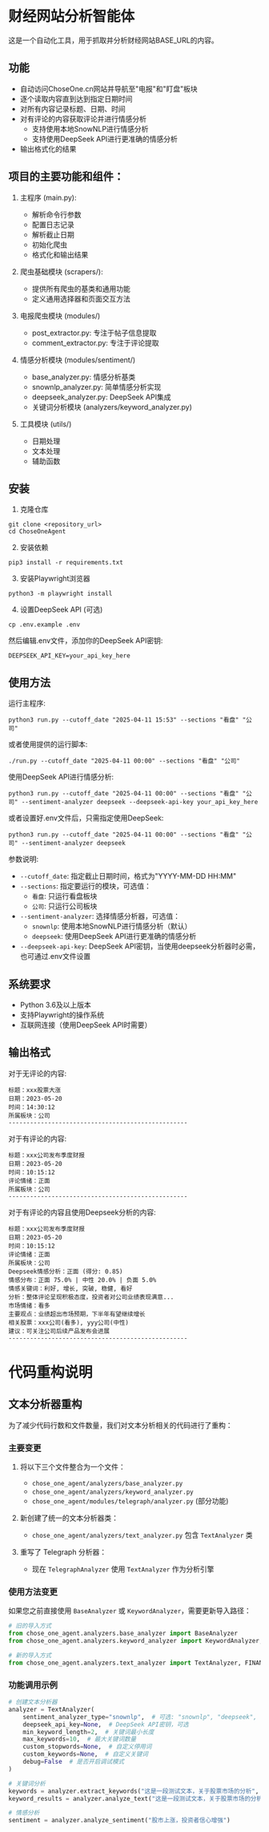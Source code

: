 # 财经网站分析智能体

这是一个自动化工具，用于抓取并分析财经网站BASE_URL的内容。

## 功能

- 自动访问ChoseOne.cn网站并导航至"电报"和"盯盘"板块
- 逐个读取内容直到达到指定日期时间
- 对所有内容记录标题、日期、时间
- 对有评论的内容获取评论并进行情感分析
  - 支持使用本地SnowNLP进行情感分析
  - 支持使用DeepSeek API进行更准确的情感分析
- 输出格式化的结果

## 项目的主要功能和组件：
1. 主程序 (main.py):
   - 解析命令行参数
   - 配置日志记录
   - 解析截止日期
   - 初始化爬虫
   - 格式化和输出结果
   
2. 爬虫基础模块 (scrapers/):
   - 提供所有爬虫的基类和通用功能
   - 定义通用选择器和页面交互方法

3. 电报爬虫模块 (modules/)
   - post_extractor.py: 专注于帖子信息提取
   - comment_extractor.py: 专注于评论提取

5. 情感分析模块 (modules/sentiment/)
   - base_analyzer.py: 情感分析基类
   - snownlp_analyzer.py: 简单情感分析实现
   - deepseek_analyzer.py: DeepSeek API集成
   - 关键词分析模块 (analyzers/keyword_analyzer.py)

6. 工具模块 (utils/)
   - 日期处理
   - 文本处理
   - 辅助函数

## 安装

1. 克隆仓库
```
git clone <repository_url>
cd ChoseOneAgent
```

2. 安装依赖
```
pip3 install -r requirements.txt
```

3. 安装Playwright浏览器
```
python3 -m playwright install
```

4. 设置DeepSeek API (可选)
```
cp .env.example .env
```
然后编辑.env文件，添加你的DeepSeek API密钥:
```
DEEPSEEK_API_KEY=your_api_key_here
```

## 使用方法

运行主程序:
```
python3 run.py --cutoff_date "2025-04-11 15:53" --sections "看盘" "公司"
```

或者使用提供的运行脚本:
```
./run.py --cutoff_date "2025-04-11 00:00" --sections "看盘" "公司"
```

使用DeepSeek API进行情感分析:
```
python3 run.py --cutoff_date "2025-04-11 00:00" --sections "看盘" "公司" --sentiment-analyzer deepseek --deepseek-api-key your_api_key_here
```

或者设置好.env文件后，只需指定使用DeepSeek:
```
python3 run.py --cutoff_date "2025-04-11 00:00" --sections "看盘" "公司" --sentiment-analyzer deepseek
```

参数说明:
- `--cutoff_date`: 指定截止日期时间，格式为"YYYY-MM-DD HH:MM"
- `--sections`: 指定要运行的模块，可选值：
  - `看盘`: 只运行看盘板块
  - `公司`: 只运行公司板块
- `--sentiment-analyzer`: 选择情感分析器，可选值：
  - `snownlp`: 使用本地SnowNLP进行情感分析（默认）
  - `deepseek`: 使用DeepSeek API进行更准确的情感分析
- `--deepseek-api-key`: DeepSeek API密钥，当使用deepseek分析器时必需，也可通过.env文件设置

## 系统要求
- Python 3.6及以上版本
- 支持Playwright的操作系统
- 互联网连接（使用DeepSeek API时需要）

## 输出格式

对于无评论的内容:
```
标题：xxx股票大涨
日期：2023-05-20
时间：14:30:12
所属板块：公司
--------------------------------------------------
```

对于有评论的内容:
```
标题：xxx公司发布季度财报
日期：2023-05-20
时间：10:15:12
评论情绪：正面
所属板块：公司
--------------------------------------------------
```

对于有评论的内容且使用Deepseek分析的内容:
```
标题：xxx公司发布季度财报
日期：2023-05-20
时间：10:15:12
评论情绪：正面
所属板块：公司
Deepseek情感分析：正面 (得分: 0.85)
情感分布：正面 75.0% | 中性 20.0% | 负面 5.0%
情感关键词：利好, 增长, 突破, 稳健, 看好
分析：整体评论呈现积极态度，投资者对公司业绩表现满意...
市场情绪：看多
主要观点：业绩超出市场预期，下半年有望继续增长
相关股票：xxx公司(看多), yyy公司(中性)
建议：可关注公司后续产品发布会进展
--------------------------------------------------
```

# 代码重构说明

## 文本分析器重构

为了减少代码行数和文件数量，我们对文本分析相关的代码进行了重构：

### 主要变更

1. 将以下三个文件整合为一个文件：
   - `chose_one_agent/analyzers/base_analyzer.py`
   - `chose_one_agent/analyzers/keyword_analyzer.py`
   - `chose_one_agent/modules/telegraph/analyzer.py` (部分功能)

2. 新创建了统一的文本分析器类：
   - `chose_one_agent/analyzers/text_analyzer.py` 包含 `TextAnalyzer` 类

3. 重写了 Telegraph 分析器：
   - 现在 `TelegraphAnalyzer` 使用 `TextAnalyzer` 作为分析引擎

### 使用方法变更

如果您之前直接使用 `BaseAnalyzer` 或 `KeywordAnalyzer`，需要更新导入路径：

```python
# 旧的导入方式
from chose_one_agent.analyzers.base_analyzer import BaseAnalyzer
from chose_one_agent.analyzers.keyword_analyzer import KeywordAnalyzer, FINANCIAL_TERMS

# 新的导入方式
from chose_one_agent.analyzers.text_analyzer import TextAnalyzer, FINANCIAL_TERMS
```

### 功能调用示例

```python
# 创建文本分析器
analyzer = TextAnalyzer(
    sentiment_analyzer_type="snownlp",  # 可选: "snownlp", "deepseek", "simple"
    deepseek_api_key=None,  # DeepSeek API密钥，可选
    min_keyword_length=2,  # 关键词最小长度
    max_keywords=10,  # 最大关键词数量
    custom_stopwords=None,  # 自定义停用词
    custom_keywords=None,  # 自定义关键词
    debug=False  # 是否开启调试模式
)

# 关键词分析
keywords = analyzer.extract_keywords("这是一段测试文本，关于股票市场的分析", top_n=5)
keyword_results = analyzer.analyze_text("这是一段测试文本，关于股票市场的分析")

# 情感分析
sentiment = analyzer.analyze_sentiment("股市上涨，投资者信心增强")
```